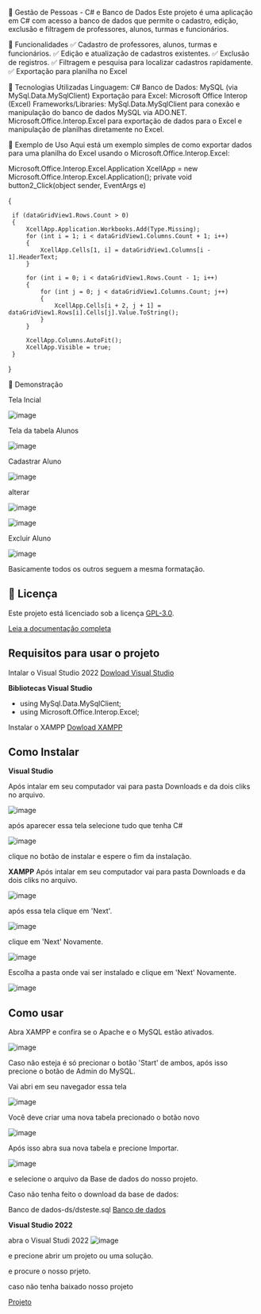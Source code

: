 📌 Gestão de Pessoas - C# e Banco de Dados
Este projeto é uma aplicação em C# com acesso a banco de dados que permite o cadastro, edição, exclusão e filtragem de professores, alunos, turmas e funcionários.

🚀 Funcionalidades
✅ Cadastro de professores, alunos, turmas e funcionários.
✅ Edição e atualização de cadastros existentes.
✅ Exclusão de registros.
✅ Filtragem e pesquisa para localizar cadastros rapidamente.
✅ Exportação para planilha no Excel


📂 Tecnologias Utilizadas
Linguagem: C#
Banco de Dados: MySQL (via MySql.Data.MySqlClient)
Exportação para Excel: Microsoft Office Interop (Excel)
Frameworks/Libraries:
MySql.Data.MySqlClient para conexão e manipulação do banco de dados MySQL via ADO.NET.
Microsoft.Office.Interop.Excel para exportação de dados para o Excel e manipulação de planilhas diretamente no Excel.

📄 Exemplo de Uso
Aqui está um exemplo simples de como exportar dados para uma planilha do Excel usando o Microsoft.Office.Interop.Excel:

 Microsoft.Office.Interop.Excel.Application XcellApp = new Microsoft.Office.Interop.Excel.Application();
 private void button2_Click(object sender, EventArgs e)

 {
 
     if (dataGridView1.Rows.Count > 0)
     {
         XcellApp.Application.Workbooks.Add(Type.Missing);
         for (int i = 1; i < dataGridView1.Columns.Count + 1; i++)
         {
             XcellApp.Cells[1, i] = dataGridView1.Columns[i - 1].HeaderText;
         }

         for (int i = 0; i < dataGridView1.Rows.Count - 1; i++)
         {
             for (int j = 0; j < dataGridView1.Columns.Count; j++)
             {
                 XcellApp.Cells[i + 2, j + 1] = dataGridView1.Rows[i].Cells[j].Value.ToString();
             }
         }

         XcellApp.Columns.AutoFit();
         XcellApp.Visible = true;
     }
 }


📸 Demonstração


Tela Incial

![image](https://github.com/user-attachments/assets/4b6fd99e-829d-4e52-a885-d9c8b74745a1)





Tela da tabela Alunos

![image](https://github.com/user-attachments/assets/f8b4c043-8212-45c5-b85c-f99a084cdb0e)

Cadastrar Aluno

![image](https://github.com/user-attachments/assets/f80efe79-58fa-4ddd-8fbc-21e55ffbff63)


alterar

![image](https://github.com/user-attachments/assets/c35e419f-86b3-4ab7-933f-41c02c885cb5)

![image](https://github.com/user-attachments/assets/82b58429-cd07-48b1-bf23-66c56c1974d2)


Excluir Aluno

![image](https://github.com/user-attachments/assets/770be165-5df6-4af7-b63c-0deb84ef6874)


Basicamente todos os outros seguem a mesma formatação.

## 📜 Licença

Este projeto está licenciado sob a licença [GPL-3.0](https://www.gnu.org/licenses/gpl-3.0).

[Leia a documentação completa](./LICENSE.pptx)



##  Requisitos para usar o projeto

Intalar o Visual Studio 2022
[Dowload Visual Studio](https://visualstudio.microsoft.com/pt-br/downloads/)

**Bibliotecas Visual Studio**

- using MySql.Data.MySqlClient;
- using Microsoft.Office.Interop.Excel;

Instalar o XAMPP
[Dowload XAMPP](https://www.apachefriends.org/pt_br/download.html)

## Como Instalar 

**Visual Studio**

Após intalar em seu computador vai para pasta Downloads e da dois cliks no arquivo.

![image](https://github.com/user-attachments/assets/8357b40b-c5cb-4241-b82e-f879c99e6958)

após aparecer essa tela selecione tudo que tenha C#

![image](https://github.com/user-attachments/assets/9758bc53-3d05-40e9-9b97-65b9fe2f981b)

clique no botão de instalar e espere o fim da instalação.

**XAMPP**
Após intalar em seu computador vai para pasta Downloads e da dois cliks no arquivo.

![image](https://github.com/user-attachments/assets/b7f37876-1016-4c07-abed-860b002c12ad)

após essa tela clique em 'Next'.

![image](https://github.com/user-attachments/assets/5aa96c2a-3a12-4e1c-a8eb-5190ed55c974)


 clique em 'Next' Novamente.
 
![image](https://github.com/user-attachments/assets/59832983-4995-4fa3-866e-a7e08601ae4d)


 Escolha a pasta onde vai ser instalado e clique em 'Next' Novamente.
 
![image](https://github.com/user-attachments/assets/cff5a2d4-080b-49a9-87bf-b047fffe6311)


## Como usar
Abra XAMPP e confira se o Apache e o MySQL estão ativados.

![image](https://github.com/user-attachments/assets/7741c408-f513-42b6-af08-c398b83867a5)

Caso não esteja é só precionar o botão 'Start' de ambos, após isso precione o botão de Admin do MySQL.

Vai abri em seu navegador essa tela 

![image](https://github.com/user-attachments/assets/26652dd4-c20e-4edf-bb53-c8430bf31f85)


Você deve criar uma nova tabela precionado o botão novo

![image](https://github.com/user-attachments/assets/43fc06a4-4b39-4b2f-8ce7-826316e0259b)

Após isso abra sua nova tabela e precione Importar.

![image](https://github.com/user-attachments/assets/aa26b964-10a1-4eaa-85b3-72b3c584c317)

e selecione o arquivo da Base de dados do nosso projeto.

Caso não tenha feito o download da base de dados:

Banco de dados-ds/dsteste.sql
[Banco de dados](./dsteste.sql)


**Visual Studio 2022**

abra o Visual Studi 2022
![image](https://github.com/user-attachments/assets/fb58bcfa-6eba-47a5-bdbd-486b2d43e1b7)

e precione abrir um projeto ou uma solução. 

e procure o nosso prjeto.

caso não tenha baixado nosso projeto

[Projeto](./Bancodedados-ds)
























 



